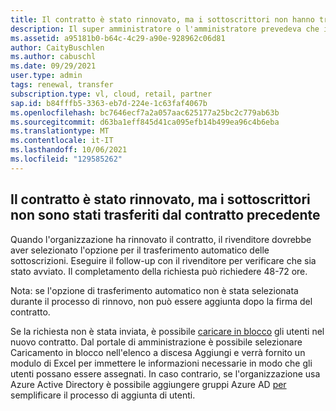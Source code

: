 ```yaml
---
title: Il contratto è stato rinnovato, ma i sottoscrittori non hanno trasferito
description: Il super amministratore o l'amministratore prevedeva che i sottoscrittori fossero presenti nel nuovo contratto, ma non riflettevano
ms.assetid: a95181b0-b64c-4c29-a90e-928962c06d81
author: CaityBuschlen
ms.author: cabuschl
ms.date: 09/29/2021
user.type: admin
tags: renewal, transfer
subscription.type: vl, cloud, retail, partner
sap.id: b84fffb5-3363-eb7d-224e-1c63faf4067b
ms.openlocfilehash: bc7646ecf7a2a057aac625177a25bc2c779ab63b
ms.sourcegitcommit: d63ba1eff845d41ca095efb14b499ea96c4b6eba
ms.translationtype: MT
ms.contentlocale: it-IT
ms.lasthandoff: 10/06/2021
ms.locfileid: "129585262"
---
```

## <a name="my-agreement-was-renewed-but-the-subscribers-didnt-transfer-over-from-the-old-agreement"></a>Il contratto è stato rinnovato, ma i sottoscrittori non sono stati trasferiti dal contratto precedente

Quando l'organizzazione ha rinnovato il contratto, il rivenditore dovrebbe aver selezionato l'opzione per il trasferimento automatico delle sottoscrizioni. Eseguire il follow-up con il rivenditore per verificare che sia stato avviato. Il completamento della richiesta può richiedere 48-72 ore. 

Nota: se l'opzione di trasferimento automatico non è stata selezionata durante il processo di rinnovo, non può essere aggiunta dopo la firma del contratto.

Se la richiesta non è stata inviata, è possibile [caricare in blocco](https://docs.microsoft.com/visualstudio/subscriptions/assign-license-bulk) gli utenti nel nuovo contratto. Dal portale di amministrazione  è possibile selezionare Caricamento in blocco nell'elenco a discesa Aggiungi e verrà fornito un modulo di Excel per immettere le informazioni necessarie in modo che gli utenti possano essere assegnati. In caso contrario, se l'organizzazione usa Azure Active Directory è possibile aggiungere gruppi Azure AD [per](https://docs.microsoft.com/visualstudio/subscriptions/assign-license-bulk#use-azure-active-directory-groups-to-assign-subscriptions) semplificare il processo di aggiunta di utenti. 